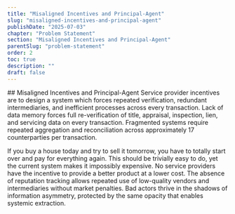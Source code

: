 ```yaml
---
title: "Misaligned Incentives and Principal-Agent"
slug: "misaligned-incentives-and-principal-agent"
publishDate: "2025-07-03"
chapter: "Problem Statement"
section: "Misaligned Incentives and Principal-Agent"
parentSlug: "problem-statement"
order: 2
toc: true
description: ""
draft: false
---
```


\## Misaligned Incentives and Principal-Agent Service provider
incentives are to design a system which forces repeated verification,
redundant intermediaries, and inefficient processes across every
transaction. Lack of data memory forces full re-verification of title,
appraisal, inspection, lien, and servicing data on every transaction.
Fragmented systems require repeated aggregation and reconciliation
across approximately 17 counterparties per transaction.

If you buy a house today and try to sell it tomorrow, you have to
totally start over and pay for everything again. This should be
trivially easy to do, yet the current system makes it impossibly
expensive. No service providers have the incentive to provide a better
product at a lower cost. The absence of reputation tracking allows
repeated use of low-quality vendors and intermediaries without market
penalties. Bad actors thrive in the shadows of information asymmetry,
protected by the same opacity that enables systemic extraction.
